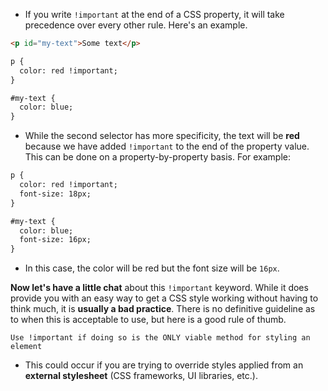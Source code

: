 - If you write `!important` at the end of a CSS property, it will take precedence over every other rule. Here's an example.

```html
<p id="my-text">Some text</p>
```

```html
p {
  color: red !important;
}

#my-text {
  color: blue;
}
```

- While the second selector has more specificity, the text will be **red** because we have added `!important` to the end of the property value. This can be done on a property-by-property basis. For example:

```html
p {
  color: red !important;
  font-size: 18px;
}

#my-text {
  color: blue;
  font-size: 16px;
}
```

- In this case, the color will be red but the font size will be `16px`.

**Now let's have a little chat** about this `!important` keyword. While it does provide you with an easy way to get a CSS style working without having to think much, it is **usually a bad practice**. There is no definitive guideline as to when this is acceptable to use, but here is a good rule of thumb.

```ad-tip
Use !important if doing so is the ONLY viable method for styling an element
```

- This could occur if you are trying to override styles applied from an **external stylesheet** (CSS frameworks, UI libraries, etc.).